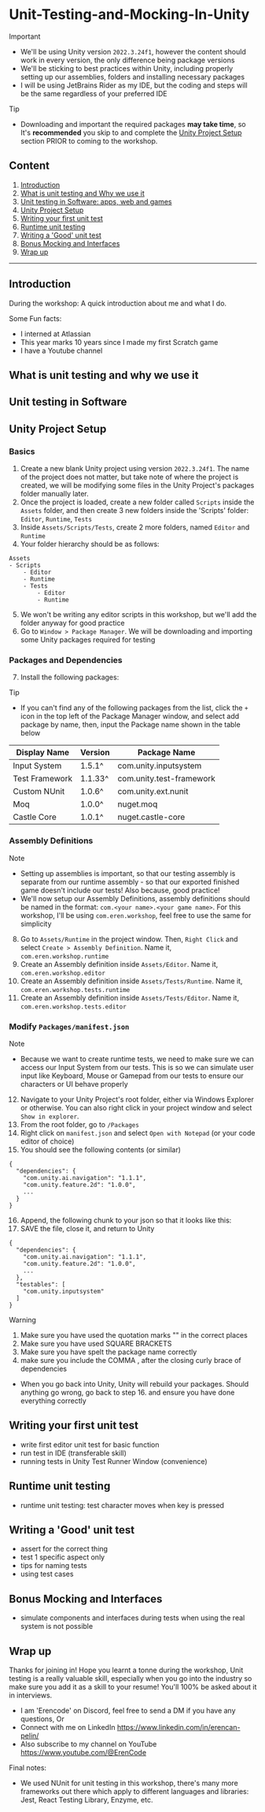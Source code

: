 # Unit-Testing-and-Mocking-In-Unity

> [!IMPORTANT]  
> - We'll be using Unity version `2022.3.24f1`, however the content should work in every version, the only difference being package versions
> - We'll be sticking to best practices within Unity, including properly setting up our assemblies, folders and installing necessary packages
> - I will be using JetBrains Rider as my IDE, but the coding and steps will be the same regardless of your preferred IDE

> [!TIP]
> - Downloading and important the required packages **may take time**, so It's **recommended** you skip to and complete the [Unity Project Setup](#unity-project-setup) section PRIOR to coming to the workshop.

## Content
1. [Introduction](#introduction)
2. [What is unit testing and Why we use it](#what-is-unit-testing-and-why-we-use-it)
3. [Unit testing in Software: apps, web and games](#unit-testing-in-software)
4. [Unity Project Setup](#unity-project-setup)
5. [Writing your first unit test](#writing-your-first-unit-test)
6. [Runtime unit testing](#runtime-unit-testing)
7. [Writing a 'Good' unit test](#writing-a-good-unit-test)
8. [Bonus Mocking and Interfaces](#bonus-mocking-and-interfaces)
9. [Wrap up](#wrap-up)

---

## Introduction
During the workshop: A quick introduction about me and what I do.

Some Fun facts:
- I interned at Atlassian
- This year marks 10 years since I made my first Scratch game
- I have a Youtube channel

## What is unit testing and why we use it

## Unit testing in Software

## Unity Project Setup
### Basics
1. Create a new blank Unity project using version `2022.3.24f1`. The name of the project does not matter, but take note of where the project is created, we will be modifying some files in the Unity Project's packages folder manually later.
2. Once the project is loaded, create a new folder called `Scripts` inside the `Assets` folder, and then create 3 new folders inside the 'Scripts' folder: `Editor`, `Runtime`, `Tests`
3. Inside `Assets/Scripts/Tests`, create 2 more folders, named `Editor` and `Runtime`
4. Your folder hierarchy should be as follows:
```
Assets
- Scripts
    - Editor
    - Runtime
    - Tests
        - Editor
        - Runtime
```
5. We won't be writing any editor scripts in this workshop, but we'll add the folder anyway for good practice
6. Go to `Window > Package Manager`. We will be downloading and importing some Unity packages required for testing

### Packages and Dependencies
7. Install the following packages:
> [!TIP]
> - If you can't find any of the following packages from the list, click the `+` icon in the top left of the Package Manager window, and select add package by name, then, input the Package name shown in the table below

| Display Name | Version | Package Name |
|-|-|-|
| Input System | 1.5.1^ | com.unity.inputsystem |
| Test Framework | 1.1.33^ | com.unity.test-framework |
| Custom NUnit | 1.0.6^ | com.unity.ext.nunit |
| Moq | 1.0.0^ | nuget.moq |
| Castle Core | 1.0.1^ | nuget.castle-core |

### Assembly Definitions
> [!NOTE]
> - Setting up assemblies is important, so that our testing assembly is separate from our runtime assembly - so that our exported finished game doesn't include our tests! Also because, good practice!
> - We'll now setup our Assembly Definitions, assembly definitions should be named in the format: `com.<your name>.<your game name>`. For this workshop, I'll be using `com.eren.workshop`, feel free to use the same for simplicity
8. Go to `Assets/Runtime` in the project window. Then, `Right Click` and select `Create > Assembly Definition`.
Name it, `com.eren.workshop.runtime`
9. Create an Assembly definition inside `Assets/Editor`. Name it, `com.eren.workshop.editor`
10. Create an Assembly definition inside `Assets/Tests/Runtime`. Name it, `com.eren.workshop.tests.runtime`
11. Create an Assembly definition inside `Assets/Tests/Editor`. Name it, `com.eren.workshop.tests.editor`

<insert screenshots here of settings for each asmdef>

### Modify `Packages/manifest.json` 
> [!NOTE]
> - Because we want to create runtime tests, we need to make sure we can access our Input System from our tests. This is so we can simulate user input like Keyboard, Mouse or Gamepad from our tests to ensure our characters or UI behave properly

12. Navigate to your Unity Project's root folder, either via Windows Explorer or otherwise. You can also right click in your project window and select `Show in explorer`.
13. From the root folder, go to `/Packages`
14. Right click on `manifest.json` and select `Open with Notepad` (or your code editor of choice)
15. You should see the following contents (or similar)
```
{
  "dependencies": {
    "com.unity.ai.navigation": "1.1.1",
    "com.unity.feature.2d": "1.0.0",
    ...
  }
}
```
16. Append, the following chunk to your json so that it looks like this:
17. SAVE the file, close it, and return to Unity
```
{
  "dependencies": {
    "com.unity.ai.navigation": "1.1.1",
    "com.unity.feature.2d": "1.0.0",
    ...
  },
  "testables": [
    "com.unity.inputsystem"
  ]
}
```
> [!WARNING]
> 1. Make sure you have used the quotation marks "" in the correct places
> 2. Make sure you have used SQUARE BRACKETS
> 3. Make sure you have spelt the package name correctly
> 4. make sure you include the COMMA , after the closing curly brace of dependencies
> - When you go back into Unity, Unity will rebuild your packages. Should anything go wrong, go back to step 16. and ensure you have done everything correctly

## Writing your first unit test
- write first editor unit test for basic function
- run test in IDE (transferable skill)
- running tests in Unity Test Runner Window (convenience)

## Runtime unit testing
- runtime unit testing: test character moves when key is pressed

## Writing a 'Good' unit test
- assert for the correct thing
- test 1 specific aspect only
- tips for naming tests
- using test cases

## Bonus Mocking and Interfaces
- simulate components and interfaces during tests when using the real system is not possible

## Wrap up
Thanks for joining in! Hope you learnt a tonne during the workshop, Unit testing is a really valuable skill, especially when you go into the industry so make sure you add it as a skill to your resume! You'll 100% be asked about it in interviews.

- I am 'Erencode' on Discord, feel free to send a DM if you have any questions, Or
- Connect with me on LinkedIn https://www.linkedin.com/in/erencan-pelin/
- Also subscribe to my channel on YouTube https://www.youtube.com/@ErenCode

Final notes:
- We used NUnit for unit testing in this workshop, there's many more frameworks out there which apply to different languages and libraries: Jest, React Testing Library, Enzyme, etc.
